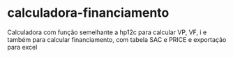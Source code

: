 # calculadora-financiamento
Calculadora com função semelhante a hp12c para calcular VP, VF, i e também para calcular financiamento, com tabela SAC e PRICE e exportação para excel
